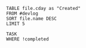 

```dataview
TABLE file.cday as "Created"
FROM #devlog 
SORT file.name DESC
LIMIT 5

```

```dataview
TASK
WHERE !completed

```


